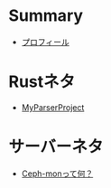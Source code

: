 # Summary
- [プロフィール](./profile.md)

# Rustネタ
- [MyParserProject](./rust/my_parser_project/summary.md)

# サーバーネタ
- [Ceph-monって何？](./ceph/bm001_ceph-monってなに？/Readme.md)